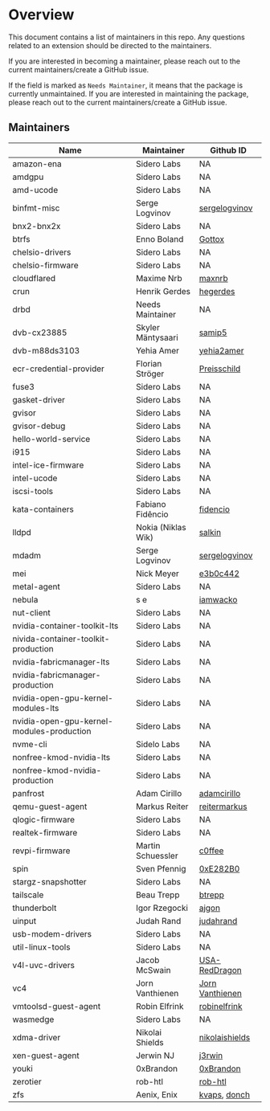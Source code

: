 # Overview

This document contains a list of maintainers in this repo. Any questions related to an extension should be directed to the maintainers.

If you are interested in becoming a maintainer, please reach out to the current maintainers/create a GitHub issue.

If the field is marked as `Needs Maintainer`, it means that the package is currently unmaintained. If you are interested in maintaining the package, please reach out to the current maintainers/create a GitHub issue.

## Maintainers

| Name                                      | Maintainer         | Github ID                                                            |
| ----------------------------------------- | ------------------ | -------------------------------------------------------------------- |
| amazon-ena                                | Sidero Labs        | NA                                                                   |
| amdgpu                                    | Sidero Labs        | NA                                                                   |
| amd-ucode                                 | Sidero Labs        | NA                                                                   |
| binfmt-misc                               | Serge Logvinov     | [sergelogvinov](https://github.com/sergelogvinov)                    |
| bnx2-bnx2x                                | Sidero Labs        | NA                                                                   |
| btrfs                                     | Enno Boland        | [Gottox](https://github.com/Gottox)                                  |
| chelsio-drivers                           | Sidero Labs        | NA                                                                   |
| chelsio-firmware                          | Sidero Labs        | NA                                                                   |
| cloudflared                               | Maxime Nrb         | [maxnrb](https://github.com/maxnrb)                                  |
| crun                                      | Henrik Gerdes      | [hegerdes](https://github.com/hegerdes)                              |
| drbd                                      | Needs Maintainer   | NA                                                                   |
| dvb-cx23885                               | Skyler Mäntysaari  | [samip5](https://github.com/samip5)                                  |
| dvb-m88ds3103                             | Yehia Amer         | [yehia2amer](https://github.com/yehia2amer)                          |
| ecr-credential-provider                   | Florian Ströger    | [Preisschild](https://github.com/Preisschild)                        |
| fuse3                                     | Sidero Labs        | NA                                                                   |
| gasket-driver                             | Sidero Labs        | NA                                                                   |
| gvisor                                    | Sidero Labs        | NA                                                                   |
| gvisor-debug                              | Sidero Labs        | NA                                                                   |
| hello-world-service                       | Sidero Labs        | NA                                                                   |
| i915                                      | Sidero Labs        | NA                                                                   |
| intel-ice-firmware                        | Sidero Labs        | NA                                                                   |
| intel-ucode                               | Sidero Labs        | NA                                                                   |
| iscsi-tools                               | Sidero Labs        | NA                                                                   |
| kata-containers                           | Fabiano Fidêncio   | [fidencio](https://github.com/fidencio)                              |
| lldpd                                     | Nokia (Niklas Wik) | [salkin](https://github.com/salkin)                                  |
| mdadm                                     | Serge Logvinov     | [sergelogvinov](https://github.com/sergelogvinov)                    |
| mei                                       | Nick Meyer         | [e3b0c442](https://github.com/e3b0c442)                              |
| metal-agent                               | Sidero Labs        | NA                                                                   |
| nebula                                    | s e                | [iamwacko](https://github.com/iamwacko)                              |
| nut-client                                | Sidero Labs        | NA                                                                   |
| nvidia-container-toolkit-lts              | Sidero Labs        | NA                                                                   |
| nivida-container-toolkit-production       | Sidero Labs        | NA                                                                   |
| nvidia-fabricmanager-lts                  | Sidero Labs        | NA                                                                   |
| nvidia-fabricmanager-production           | Sidero Labs        | NA                                                                   |
| nvidia-open-gpu-kernel-modules-lts        | Sidero Labs        | NA                                                                   |
| nvidia-open-gpu-kernel-modules-production | Sidero Labs        | NA                                                                   |
| nvme-cli                                  | Sidelo Labs        | NA                                                                   |
| nonfree-kmod-nvidia-lts                   | Sidero Labs        | NA                                                                   |
| nonfree-kmod-nvidia-production            | Sidero Labs        | NA                                                                   |
| panfrost                                  | Adam Cirillo       | [adamcirillo](https://github.com/adamcirillo)                        |
| qemu-guest-agent                          | Markus Reiter      | [reitermarkus](https://github.com/reitermarkus)                      |
| qlogic-firmware                           | Sidero Labs        | NA                                                                   |
| realtek-firmware                          | Sidero Labs        | NA                                                                   |
| revpi-firmware                            | Martin Schuessler  | [c0ffee](https://github.com/c0ffee)                                  |
| spin                                      | Sven Pfennig       | [0xE282B0](https://github.com/0xE282B0)                              |
| stargz-snapshotter                        | Sidero Labs        | NA                                                                   |
| tailscale                                 | Beau Trepp         | [btrepp](https://github.com/btrepp)                                  |
| thunderbolt                               | Igor Rzegocki      | [ajgon](https://github.com/ajgon)                                    |
| uinput                                    | Judah Rand         | [judahrand](https://github.com/judahrand)                            |
| usb-modem-drivers                         | Sidero Labs        | NA                                                                   |
| util-linux-tools                          | Sidero Labs        | NA                                                                   |
| v4l-uvc-drivers                           | Jacob McSwain      | [USA-RedDragon](https://github.com/USA-RedDragon)                    |
| vc4                                       | Jorn Vanthienen    | [Jorn Vanthienen](https://github.com/jvanthienen-gluo)               |
| vmtoolsd-guest-agent                      | Robin Elfrink      | [robinelfrink](https://github.com/robinelfrink)                      |
| wasmedge                                  | Sidero Labs        | NA                                                                   |
| xdma-driver                               | Nikolai Shields    | [nikolaishields](https://github.com/nikolaishields)                  |
| xen-guest-agent                           | Jerwin NJ          | [j3rwin](https://github.com/j3rwin)                                  |
| youki                                     | 0xBrandon          | [0xBrandon](https://github.com/0x4272616E646F6E)                     |
| zerotier                                  | rob-htl            | [rob-htl](https://github.com/rob-htl)                                |
| zfs                                       | Aenix, Enix        | [kvaps](https://github.com/kvaps), [donch](https://github.com/donch) |
